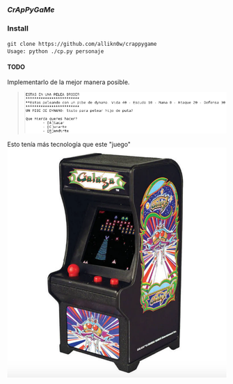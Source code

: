 ### _CrApPyGaMe_

### Install
`git clone https://github.com/allikn0w/crappygame`  
`Usage: python ./cp.py personaje`

#### TODO
Implementarlo de la mejor manera posible.

> ![alt text](https://github.com/allikn0w/crappygame/blob/master/img/fun.png)

Esto tenía más tecnología que este "juego" ![alt_text](https://raw.githubusercontent.com/allikn0w/crappygame/master/img/crappy.png)
